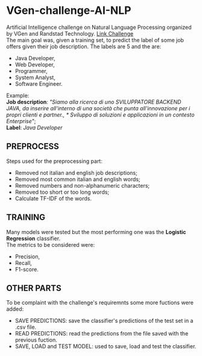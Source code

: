 # VGen-challenge-AI-NLP

Artificial Intelligence challenge on Natural Language Processing organized by VGen and Randstad Technology. [Link Challenge](https://www.vgen.it/hackathon/randstad-artificial-intelligence-challenge/) \
The main goal was, given a training set, to predict the label of some job offers given their job description.
The labels are 5 and the are:
- Java Developer,
- Web Developer,
- Programmer,
- System Analyst,
- Software Engineer.

Example: \
**Job description**: *"Siamo alla ricerca di uno SVILUPPATORE BACKEND JAVA, da inserire all'interno di una società che punta all'innovazione per i propri clienti e partner., * Sviluppo di soluzioni e applicazioni in un contesto Enterprise"*; \
**Label**: *Java Developer*

## PREPROCESS
Steps used for the preprocessing part:
- Removed not italian and english job descriptions;
- Removed most common italian and english words;
- Removed numbers and non-alphanumeric characters;
- Removed too short or too long words;
- Calculate TF-IDF of the words.

## TRAINING
Many models were tested but the most performing one was the **Logistic Regression** classifier. \
The metrics to be considered were:
- Precision,
- Recall,
- F1-score.

## OTHER PARTS
To be complaint with the challenge's requiremnts some more fuctions were added:
- SAVE PREDICTIONS: save the classifier's predictions of the test set in a .csv file.
- READ PREDICTIONS: read the predictions from the file saved with the previous fuction.
- SAVE, LOAD and TEST MODEL: used to save, load and test the classifier.
